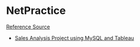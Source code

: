 # NetPractice
[Reference Source](https://www.ibm.com/docs/en/aix/7.2.0?topic=addressing-internet-addresses)
- [Sales Analysis Project using MySQL and Tableau](https://github.com/TrangPham93/Sales_Analysis_Portfolio_MySQL_Tableau.git)
